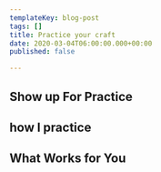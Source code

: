 ```yaml
---
templateKey: blog-post
tags: []
title: Practice your craft
date: 2020-03-04T06:00:00.000+00:00
published: false

---
```


## Show up For Practice

## how I practice

## What Works for You
